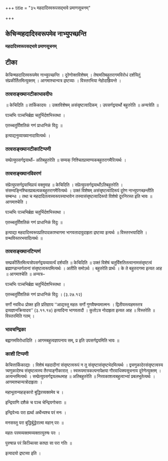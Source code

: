 +++
title = "३५ महदादिस्वरूपसद्भावे प्रमाणसूचनम्"

+++


## केचिन्महदादिस्वरूपमेव नाभ्युपच्छन्ति

**महदादिस्वरूपसद्भावे प्रमाणसूचनम्**

## **टीका**

केचिन्महदादिस्वरूपमेव नाभ्युपच्छन्ति । दूरेणोक्तविशेषम् । तेषामतिबहुतरागमविरोधं दर्शयितुं संप्रकीर्तितमित्युक्तम् । आगमाश्चान्यत्र द्रष्टव्याः । विस्तरभिया नेहोदाह्रियन्ते ।

### **तत्वसङ्ख्यानटीकाभावदीपः**

॥ केचिदिति ॥ तार्किकादयः । उक्तविशेषम् असंसृष्टत्वादिकम् । उपसर्गद्वयार्थो बहुतरेति ॥ अन्यत्रेति ॥

पञ्चभिः पञ्चभिर्ब्रह्म चतुर्भिर्दशभिस्तथा ।

एतच्चतुर्विंशतिकं गणं प्राधानिकं विदुः ॥

इत्याद्यनुव्याख्यानादावित्यर्थः ।

### **तत्वसङ्ख्यानटीकाटिप्पणी**

सम्प्रेत्युपसर्गद्वयार्थो– अतिबहुतरेति ॥ सम्यक् निश्चितप्रामाण्यकबहुतरागमैरित्यर्थः ।

### **तत्वसङ्ख्यानविवरणं**

संप्रेत्युपसर्गद्वयाभिप्रायं वक्तुमाह ॥ केचिदिति । संप्रेत्युपसर्गद्वयार्थोऽतिबहुतरेति । संसम्यङ्निश्चितप्राबल्यकबहुतरागमैरित्यर्थः । उक्तं विशेषम् असंसृष्टत्वादिरूपं दूरेण नाभ्युपगच्छन्तीति सम्बन्धः । तथा च महदादितत्वस्वरूपस्याभावेन तस्यासंसृष्टत्वादिरूपो विशेषो दूरनिरस्त इति भावः ॥ आगमाश्चेति ।

पञ्चभिः पञ्चभिर्ब्रह्म चतुर्भिर्दशभिस्तथा ।

एतच्चतुर्विंशतिकं गणं प्राधानिकं विदुः ॥

इत्याद्या महदादिस्वरूपप्रतिपादकाश्चागमा भागवतादावुदाहृता द्रष्टव्या इत्यर्थः ॥ विस्तरभयादिति । ग्रन्थविस्तरभयादित्यर्थः ॥

### **तत्वसङ्ख्यानटिप्पणं**

सम्प्रकीर्तितमित्यत्रोपसर्गद्वयव्यावर्त्यं दर्शयति ॥ केचिदिति ॥ उक्तं विशेषं चतुर्विंशतितत्वानामसंसृष्टत्वं ब्रह्माण्डान्तर्गतानां संसृष्टत्वरूपमित्यर्थः । अतीति समोऽर्थः । बहुतरेति प्रार्थः । के ते बहुतरागमा इत्यत आह ॥ आगमाश्चेति ॥ अन्यत्र–

पञ्चभिः पञ्चभिर्ब्रह्म चतुर्भिर्दशभिस्तथा ।

एतच्चतुर्विंशतिकं गणं प्राधानिकं विदुः । (३.२७.१२)

सर्गो नवविधः प्रोक्त इति प्रतिज्ञाय ‘‘आद्यस्तु महतः सर्गो गुणवैषम्यमात्मनः । द्वितीयस्त्वहमस्तत्र द्रव्यज्ञानक्रियादय’’ (३.११.१४) इत्यादिना भागवतादौ । कुतोऽत्र नोदाहृता इत्यत आह ॥ विस्तरेति ॥ विस्तरमिति गतम् ।

### **भावचन्द्रिका**

बह्वागमविरोधादिति । आगमबहुत्वज्ञापनाय सम्, प्र इति उपसर्गद्वयमिति भावः ॥

### **काशी टिप्पणी**

केचित्तार्किकाद्याः । विशेषं महदादीनां संसृष्टत्वरूपं न तु संसृष्टासंसृष्टभेदमित्यर्थः । द्व्यणुकादेरसंसृष्टत्वस्य त्र्यणुकादेश्च संसृष्टत्वस्य तैरप्यङ्गीकारात् । स्वरूपमात्रकल्पनापेक्षया गौरवाधिक्यसूचनाय दूरेणेत्युक्तम् । अत्यन्तमित्यर्थः । सम्प्रेत्युपसर्गद्वयलब्धमाह ॥ अतिबहुतरेति ॥ निरवकाशत्वबहुत्वाभ्यां प्रबलभूतेत्यर्थः । आगमाश्चान्यत्रोदाहृताः ।

महाभूतान्यहङ्कारो बुद्धिरव्यक्तमेव च ।

इन्द्रियाणि दशैकं च पञ्च चेन्द्रियगोचराः ॥

इन्द्रियेभ्यः परा ह्यर्था अर्थेभ्यश्च परं मनः ।

मनसस्तु परा बुद्धिर्बुद्धेरात्मा महान् परः ॥

महतः परमव्यक्तमव्यक्तात्पुरुषः परः ।

पुरुषान्न परं किञ्चित्सा काष्ठा सा परा गतिः ॥

इत्यादयो द्रष्टव्या इति ।

